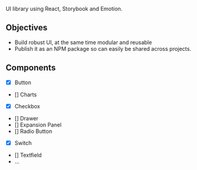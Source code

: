 UI library using React, Storybook and Emotion.

## Objectives

- Build robust UI, at the same time modular and reusable
- Publish it as an NPM package so can easily be shared across projects.

## Components

- [x] Button
- [] Charts
- [x] Checkbox
- [] Drawer
- [] Expansion Panel
- [] Radio Button
- [x] Switch
- [] Textfield
- ...
